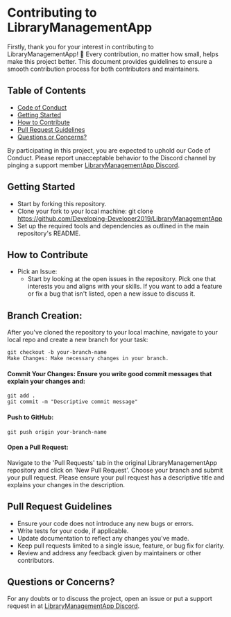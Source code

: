 # Contributing to LibraryManagementApp
Firstly, thank you for your interest in contributing to LibraryManagementApp! 🎉 Every contribution, no matter how small, helps make this project better. This document provides guidelines to ensure a smooth contribution process for both contributors and maintainers.

## Table of Contents

- [Code of Conduct](#code-of-conduct)
- [Getting Started](#getting-started)
- [How to Contribute](#how-to-contribute)
- [Pull Request Guidelines](#pull-request-guidelines)
- [Questions or Concerns?](#questions-or-concerns)

By participating in this project, you are expected to uphold our Code of Conduct. Please report unacceptable behavior to the Discord channel by pinging a support member [LibraryManagementApp Discord](https://discord.gg/rUj2q9Er).

## Getting Started
- Start by forking this repository.
- Clone your fork to your local machine: git clone https://github.com/Developing-Developer2019/LibraryManagementApp
- Set up the required tools and dependencies as outlined in the main repository's README.

## How to Contribute
- Pick an Issue:
  - Start by looking at the open issues in the repository. Pick one that interests you and aligns with your skills. If you want to add a feature or fix a bug that isn't listed, open a new issue to discuss it.

## Branch Creation: 
After you've cloned the repository to your local machine, navigate to your local repo and create a new branch for your task:

```
git checkout -b your-branch-name
Make Changes: Make necessary changes in your branch.
```

#### Commit Your Changes: Ensure you write good commit messages that explain your changes and:

```
git add .
git commit -m "Descriptive commit message"
```

#### Push to GitHub:

```
git push origin your-branch-name
```

#### Open a Pull Request: 
Navigate to the 'Pull Requests' tab in the original LibraryManagementApp repository and click on 'New Pull Request'. Choose your branch and submit your pull request. Please ensure your pull request has a descriptive title and explains your changes in the description.

## Pull Request Guidelines
- Ensure your code does not introduce any new bugs or errors.
- Write tests for your code, if applicable.
- Update documentation to reflect any changes you've made.
- Keep pull requests limited to a single issue, feature, or bug fix for clarity.
- Review and address any feedback given by maintainers or other contributors.

## Questions or Concerns?
For any doubts or to discuss the project, open an issue or put a support request in at [LibraryManagementApp Discord](https://discord.gg/rUj2q9Er).
